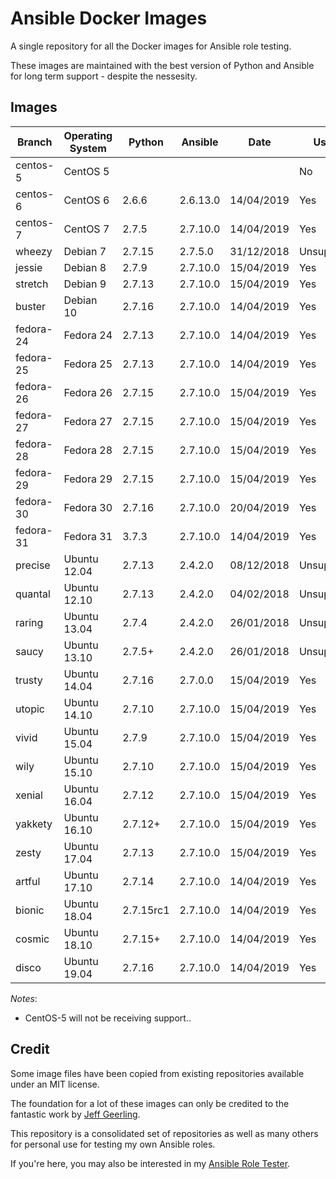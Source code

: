 # Ansible Docker Images

A single repository for all the Docker images for Ansible role testing.

These images are maintained with the best version of Python and Ansible for long term support - despite the nessesity.

## Images

| Branch    | Operating System | Python    | Ansible  | Date       | Usable      |
| --------- |------------------| --------- | -------- |----------- | ----------- |
| centos-5  | CentOS 5         |           |          |            | No          |
| centos-6  | CentOS 6         | 2.6.6     | 2.6.13.0 | 14/04/2019 | Yes         |
| centos-7  | CentOS 7         | 2.7.5     | 2.7.10.0 | 14/04/2019 | Yes         |
| wheezy    | Debian 7         | 2.7.15    | 2.7.5.0  | 31/12/2018 | Unsupported |
| jessie    | Debian 8         | 2.7.9     | 2.7.10.0 | 15/04/2019 | Yes         |
| stretch   | Debian 9         | 2.7.13    | 2.7.10.0 | 15/04/2019 | Yes         |
| buster    | Debian 10        | 2.7.16    | 2.7.10.0 | 14/04/2019 | Yes         |
| fedora-24 | Fedora 24        | 2.7.13    | 2.7.10.0 | 14/04/2019 | Yes         |
| fedora-25 | Fedora 25        | 2.7.13    | 2.7.10.0 | 14/04/2019 | Yes         |
| fedora-26 | Fedora 26        | 2.7.15    | 2.7.10.0 | 15/04/2019 | Yes         |
| fedora-27 | Fedora 27        | 2.7.15    | 2.7.10.0 | 15/04/2019 | Yes         |
| fedora-28 | Fedora 28        | 2.7.15    | 2.7.10.0 | 15/04/2019 | Yes         |
| fedora-29 | Fedora 29        | 2.7.15    | 2.7.10.0 | 15/04/2019 | Yes         |
| fedora-30 | Fedora 30        | 2.7.16    | 2.7.10.0 | 20/04/2019 | Yes         |
| fedora-31 | Fedora 31        | 3.7.3     | 2.7.10.0 | 14/04/2019 | Yes         |
| precise   | Ubuntu 12.04     | 2.7.13    | 2.4.2.0  | 08/12/2018 | Unsupported |
| quantal   | Ubuntu 12.10     | 2.7.13    | 2.4.2.0  | 04/02/2018 | Unsupported |
| raring    | Ubuntu 13.04     | 2.7.4     | 2.4.2.0  | 26/01/2018 | Unsupported |
| saucy     | Ubuntu 13.10     | 2.7.5+    | 2.4.2.0  | 26/01/2018 | Unsupported |
| trusty    | Ubuntu 14.04     | 2.7.16    | 2.7.0.0  | 15/04/2019 | Yes         |
| utopic    | Ubuntu 14.10     | 2.7.10    | 2.7.10.0 | 15/04/2019 | Yes         |
| vivid     | Ubuntu 15.04     | 2.7.9     | 2.7.10.0 | 15/04/2019 | Yes         |
| wily      | Ubuntu 15.10     | 2.7.10    | 2.7.10.0 | 15/04/2019 | Yes         |
| xenial    | Ubuntu 16.04     | 2.7.12    | 2.7.10.0 | 15/04/2019 | Yes         |
| yakkety   | Ubuntu 16.10     | 2.7.12+   | 2.7.10.0 | 15/04/2019 | Yes         |
| zesty     | Ubuntu 17.04     | 2.7.13    | 2.7.10.0 | 15/04/2019 | Yes         |
| artful    | Ubuntu 17.10     | 2.7.14    | 2.7.10.0 | 14/04/2019 | Yes         |
| bionic    | Ubuntu 18.04     | 2.7.15rc1 | 2.7.10.0 | 14/04/2019 | Yes         |
| cosmic    | Ubuntu 18.10     | 2.7.15+   | 2.7.10.0 | 14/04/2019 | Yes         |
| disco     | Ubuntu 19.04     | 2.7.16    | 2.7.10.0 | 14/04/2019 | Yes         |

*Notes*:

* CentOS-5 will not be receiving support..

## Credit

Some image files have been copied from existing repositories available under an MIT license.

The foundation for a lot of these images can only be credited to the fantastic work by [Jeff Geerling](http://jeffgeerling.com/).

This repository is a consolidated set of repositories as well as many others for personal use for testing my own Ansible roles.

If you're here, you may also be interested in my [Ansible Role Tester](https://github.com/fubarhouse/ansible-role-tester).
